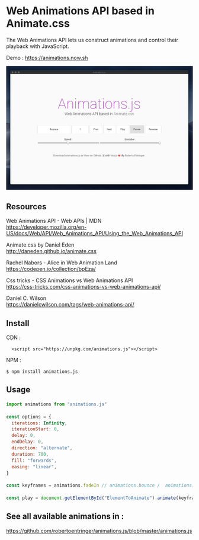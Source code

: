 # Web Animations API based in Animate.css

The Web Animations API lets us construct animations and control their playback with JavaScript.

Demo : https://animations.now.sh

[![screenshot.png](screenshot.png?raw=true)](https://animations.now.sh)

## Resources

Web Animations API - Web APIs | MDN  
https://developer.mozilla.org/en-US/docs/Web/API/Web_Animations_API/Using_the_Web_Animations_API

Animate.css by Daniel Eden  
http://daneden.github.io/animate.css

Rachel Nabors - Alice in Web Animation Land  
https://codepen.io/collection/bpEza/

Css tricks - CSS Animations vs Web Animations API  
https://css-tricks.com/css-animations-vs-web-animations-api/

Daniel C. Wilson  
https://danielcwilson.com/tags/web-animations-api/

## Install

CDN : 
```htlm
  <script src="https://unpkg.com/animations.js"></script>
````
NPM : 

```
$ npm install animations.js
```

## Usage

```js
import animations from "animations.js"

const options = {
  iterations: Infinity,
  iterationStart: 0,
  delay: 0,
  endDelay: 0,
  direction: "alternate",
  duration: 700,
  fill: "forwards",
  easing: "linear",
}

const keyframes = animations.fadeIn // animations.bounce /  animations.flash, animations.pulse, etc...

const play = document.getElementById("ElementToAnimate").animate(keyframes, options)
```

## See all available animations in : 

https://github.com/robertoentringer/animations.js/blob/master/animations.js

